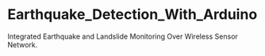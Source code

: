 # Earthquake_Detection_With_Arduino
Integrated Earthquake and Landslide Monitoring Over Wireless Sensor Network.

